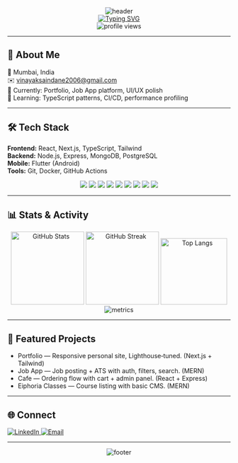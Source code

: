 <!-- Hero banner -->
<div align="center">
  <img src="https://capsule-render.vercel.app/api?type=waving&color=gradient&height=200&section=header&text=Vinayak%20Saindane&fontSize=60&animation=fadeIn" alt="header" />
</div>

<!-- Typing banner (Heroku mirror for reliability) -->
<div align="center">
  <a href="https://readme-typing-svg.herokuapp.com">
    <img src="https://readme-typing-svg.herokuapp.com?font=Fira+Code&size=26&duration=2500&pause=900&color=00D1B2&center=true&vCenter=true&width=900&lines=Frontend+•+Full‑Stack+•+Mobile;React+%7C+Next.js+%7C+Node.js+%7C+Flutter;Clean+UI%2C+Reliable+APIs%2C+Fast+Delivery" alt="Typing SVG" />
  </a>
</div>

<div align="center">
  <!-- Visitor counter -->
  <img src="https://komarev.com/ghpvc/?username=VinayakSaindane&style=flat-square&color=blue" alt="profile views" />
</div>

---

## 📌 About Me
📍 Mumbai, India  
✉️ vinayaksaindane2006@gmail.com  
🔭 Currently: Portfolio, Job App platform, UI/UX polish  
🧠 Learning: TypeScript patterns, CI/CD, performance profiling

---

## 🛠 Tech Stack
**Frontend:** React, Next.js, TypeScript, Tailwind  
**Backend:** Node.js, Express, MongoDB, PostgreSQL  
**Mobile:** Flutter (Android)  
**Tools:** Git, Docker, GitHub Actions

<div align="center">

<img src="https://img.shields.io/badge/React-20232A?logo=react&logoColor=61DAFB" />
<img src="https://img.shields.io/badge/Next.js-000000?logo=nextdotjs&logoColor=white" />
<img src="https://img.shields.io/badge/TypeScript-3178C6?logo=typescript&logoColor=white" />
<img src="https://img.shields.io/badge/Node.js-339933?logo=node.js&logoColor=white" />
<img src="https://img.shields.io/badge/Express-000000?logo=express&logoColor=white" />
<img src="https://img.shields.io/badge/MongoDB-47A248?logo=mongodb&logoColor=white" />
<img src="https://img.shields.io/badge/PostgreSQL-4169E1?logo=postgresql&logoColor=white" />
<img src="https://img.shields.io/badge/Flutter-02569B?logo=flutter&logoColor=white" />
<img src="https://img.shields.io/badge/Docker-2496ED?logo=docker&logoColor=white" />

</div>

---

## 📊 Stats & Activity
<div align="center">

<!-- Stats -->
<img height="165" alt="GitHub Stats" src="https://github-readme-stats.vercel.app/api?username=VinayakSaindane&show_icons=true&theme=tokyonight&hide_border=true&rank_icon=github" />
<!-- Streak -->
<img height="165" alt="GitHub Streak" src="https://streak-stats.demolab.com?user=VinayakSaindane&theme=tokyonight&hide_border=true" />
<!-- Top languages -->
<img height="150" alt="Top Langs" src="https://github-readme-stats.vercel.app/api/top-langs/?username=VinayakSaindane&layout=compact&langs_count=8&theme=tokyonight&hide_border=true&cache_seconds=86400" />

</div>

<!-- Metrics Achievements (compact, no extra setup) -->
<div align="center">
  <img src="https://metrics.lecoq.io/VinayakSaindane?template=classic&base.repositories=0&base.metadata=0&achievements=1&achievements.threshold=C&achievements.secrets=true&achievements.display=compact&achievements.limit=6" alt="metrics" />
</div>

---

## 🚀 Featured Projects
- Portfolio — Responsive personal site, Lighthouse‑tuned. (Next.js + Tailwind)  
- Job App — Job posting + ATS with auth, filters, search. (MERN)  
- Cafe — Ordering flow with cart + admin panel. (React + Express)  
- Eiphoria Classes — Course listing with basic CMS. (MERN)  

---

## 🌐 Connect
<a href="https://www.linkedin.com/in/vinayak-saindane/">
  <img alt="LinkedIn" src="https://img.shields.io/badge/LinkedIn-0077B5?style=for-the-badge&logo=linkedin&logoColor=white" />
</a>
<a href="mailto:vinayaksaindane2006@gmail.com">
  <img alt="Email" src="https://img.shields.io/badge/Email-D14836?style=for-the-badge&logo=gmail&logoColor=white" />
</a>

---

<!-- Footer banner -->
<div align="center">
  <img src="https://capsule-render.vercel.app/api?type=waving&color=gradient&height=120&section=footer" alt="footer" />
</div>

